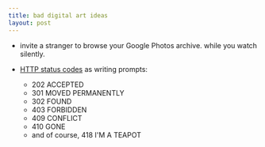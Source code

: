```yaml
---
title: bad digital art ideas
layout: post
---
```


* invite a stranger to browse your Google Photos archive. while you watch silently.

* [HTTP status codes](https://www.wikiwand.com/en/List_of_HTTP_status_codes) as writing prompts:
    * 202 ACCEPTED
    * 301 MOVED PERMANENTLY
    * 302 FOUND
    * 403 FORBIDDEN
    * 409 CONFLICT
    * 410 GONE
    * and of course, 418 I'M A TEAPOT

